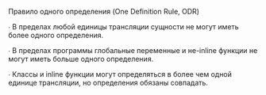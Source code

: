 Правило одного определения
(One Definition Rule, ODR)

∙ В пределах любой единицы трансляции сущности не могут
иметь более одного определения.

∙ В пределах программы глобальные переменные и
не-inline функции не могут иметь больше одного
определения.

∙ Классы и inline функции могут определяться в более чем
одной единице трансляции, но определения обязаны
совпадать.